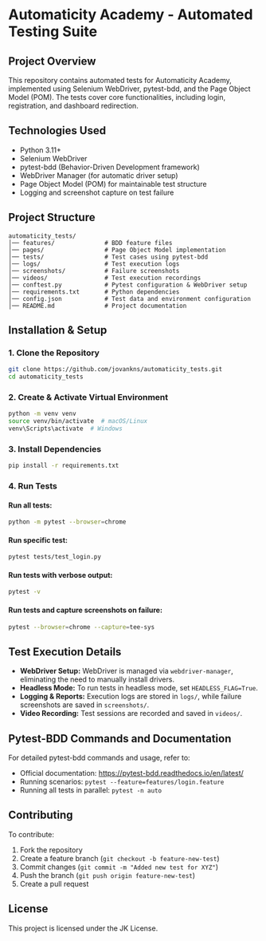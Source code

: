 # Automaticity Academy - Automated Testing Suite

## Project Overview
This repository contains automated tests for Automaticity Academy, implemented using Selenium WebDriver, pytest-bdd, and the Page Object Model (POM). The tests cover core functionalities, including login, registration, and dashboard redirection.

## Technologies Used
- Python 3.11+
- Selenium WebDriver
- pytest-bdd (Behavior-Driven Development framework)
- WebDriver Manager (for automatic driver setup)
- Page Object Model (POM) for maintainable test structure
- Logging and screenshot capture on test failure

## Project Structure
```
automaticity_tests/
│── features/              # BDD feature files
│── pages/                 # Page Object Model implementation
│── tests/                 # Test cases using pytest-bdd
│── logs/                  # Test execution logs
│── screenshots/           # Failure screenshots
│── videos/                # Test execution recordings
│── conftest.py            # Pytest configuration & WebDriver setup
│── requirements.txt       # Python dependencies
│── config.json            # Test data and environment configuration
│── README.md              # Project documentation
```

## Installation & Setup

### 1. Clone the Repository
```bash
git clone https://github.com/jovankns/automaticity_tests.git
cd automaticity_tests
```

### 2. Create & Activate Virtual Environment
```bash
python -m venv venv
source venv/bin/activate  # macOS/Linux
venv\Scripts\activate  # Windows
```

### 3. Install Dependencies
```bash
pip install -r requirements.txt
```

### 4. Run Tests
#### Run all tests:
```bash
python -m pytest --browser=chrome

```
#### Run specific test:
```bash
pytest tests/test_login.py
```
#### Run tests with verbose output:
```bash
pytest -v
```
#### Run tests and capture screenshots on failure:
```bash
pytest --browser=chrome --capture=tee-sys
```

## Test Execution Details
- **WebDriver Setup:** WebDriver is managed via `webdriver-manager`, eliminating the need to manually install drivers.
- **Headless Mode:** To run tests in headless mode, set `HEADLESS_FLAG=True`.
- **Logging & Reports:** Execution logs are stored in `logs/`, while failure screenshots are saved in `screenshots/`.
- **Video Recording:** Test sessions are recorded and saved in `videos/`.

## Pytest-BDD Commands and Documentation
For detailed pytest-bdd commands and usage, refer to:
- Official documentation: https://pytest-bdd.readthedocs.io/en/latest/
- Running scenarios: `pytest --feature=features/login.feature`
- Running all tests in parallel: `pytest -n auto`

## Contributing
To contribute:
1. Fork the repository
2. Create a feature branch (`git checkout -b feature-new-test`)
3. Commit changes (`git commit -m "Added new test for XYZ"`)
4. Push the branch (`git push origin feature-new-test`)
5. Create a pull request

## License
This project is licensed under the JK License.

